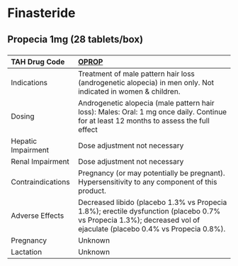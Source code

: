 # Finasteride

## Propecia 1mg (28 tablets/box)

##### 

| TAH Drug Code      | [OPROP](https://www.tahsda.org.tw/drugs/hissearch.php?drug_code=OPROP)                                                                                              |
|:-------------------|:--------------------------------------------------------------------------------------------------------------------------------------------------------------------|
| Indications        | Treatment of male pattern hair loss (androgenetic alopecia) in men only. Not indicated in women & children.                                                         |
| Dosing             | Androgenetic alopecia (male pattern hair loss): Males: Oral: 1 mg once daily. Continue for at least 12 months to assess the full effect                             |
| Hepatic Impairment | Dose adjustment not necessary                                                                                                                                       |
| Renal Impairment   | Dose adjustment not necessary                                                                                                                                       |
| Contraindications  | Pregnancy (or may potentially be pregnant). Hypersensitivity to any component of this product.                                                                      |
| Adverse Effects    | Decreased libido (placebo 1.3% vs Propecia 1.8%); erectile dysfunction (placebo 0.7% vs Propecia 1.3%); decreased vol of ejaculate (placebo 0.4% vs Propecia 0.8%). |
| Pregnancy          | Unknown                                                                                                                                                             |
| Lactation          | Unknown                                                                                                                                                             |

